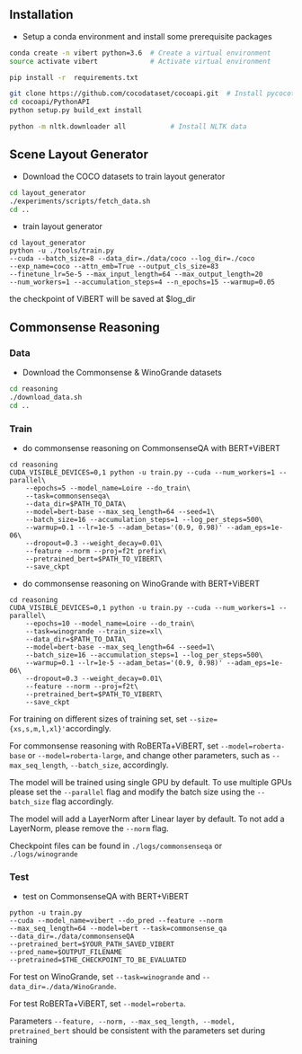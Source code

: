 ## Installation

- Setup a conda environment and install some prerequisite packages

```bash
conda create -n vibert python=3.6  # Create a virtual environment
source activate vibert             # Activate virtual environment

pip install -r  requirements.txt

git clone https://github.com/cocodataset/cocoapi.git  # Install pycocotools
cd cocoapi/PythonAPI
python setup.py build_ext install

python -m nltk.downloader all           # Install NLTK data
```



## Scene Layout Generator 

- Download the COCO datasets to train layout generator

```bash
cd layout_generator
./experiments/scripts/fetch_data.sh
cd ..
```

- train layout generator

```shell
cd layout_generator
python -u ./tools/train.py 
--cuda --batch_size=8 --data_dir=./data/coco --log_dir=./coco
--exp_name=coco --attn_emb=True --output_cls_size=83
--finetune_lr=5e-5 --max_input_length=64 --max_output_length=20
--num_workers=1 --accumulation_steps=4 --n_epochs=15 --warmup=0.05 
```

the checkpoint of ViBERT will be saved at $log_dir

## Commonsense Reasoning

### Data

- Download the Commonsense & WinoGrande datasets

```bash
cd reasoning
./download_data.sh
cd ..
```

### Train

- do commonsense reasoning on CommonsenseQA with BERT+ViBERT

```Shell
cd reasoning
CUDA_VISIBLE_DEVICES=0,1 python -u train.py --cuda --num_workers=1 --parallel\
    --epochs=5 --model_name=Loire --do_train\
    --task=commonsenseqa\
    --data_dir=$PATH_TO_DATA\
    --model=bert-base --max_seq_length=64 --seed=1\
    --batch_size=16 --accumulation_steps=1 --log_per_steps=500\
    --warmup=0.1 --lr=1e-5 --adam_betas='(0.9, 0.98)' --adam_eps=1e-06\
    --dropout=0.3 --weight_decay=0.01\
    --feature --norm --proj=f2t prefix\
    --pretrained_bert=$PATH_TO_VIBERT\
    --save_ckpt
```

- do commonsense reasoning on WinoGrande with BERT+ViBERT

```Shell
cd reasoning
CUDA_VISIBLE_DEVICES=0,1 python -u train.py --cuda --num_workers=1 --parallel\
    --epochs=10 --model_name=Loire --do_train\
    --task=winogrande --train_size=xl\
    --data_dir=$PATH_TO_DATA\
    --model=bert-base --max_seq_length=64 --seed=1\
    --batch_size=16 --accumulation_steps=1 --log_per_steps=500\
    --warmup=0.1 --lr=1e-5 --adam_betas='(0.9, 0.98)' --adam_eps=1e-06\
    --dropout=0.3 --weight_decay=0.01\
    --feature --norm --proj=f2t\
    --pretrained_bert=$PATH_TO_VIBERT\
    --save_ckpt
```

For training on different sizes of training set, set `--size={xs,s,m,l,xl}'`accordingly.

For commonsense reasoning with RoBERTa+ViBERT, set `--model=roberta-base` or `--model=roberta-large`, and change other parameters, such as `--max_seq_length`, `--batch_size`, accordingly.

The model will be trained using single GPU by default. To use multiple GPUs please set the `--parallel` flag and modify the batch size using the `--batch_size` flag accordingly.

The model will add a LayerNorm after Linear layer by default. To not add a LayerNorm, please remove the `--norm` flag.

Checkpoint files can be found in `./logs/commonsenseqa` or `./logs/winogrande`

### Test

- test on CommonsenseQA with BERT+ViBERT

```shell
python -u train.py 
--cuda --model_name=vibert --do_pred --feature --norm
--max_seq_length=64 --model=bert --task=commonsense_qa
--data_dir=./data/commonsenseQA
--pretrained_bert=$YOUR_PATH_SAVED_VIBERT
--pred_name=$OUTPUT_FILENAME
--pretrained=$THE_CHECKPOINT_TO_BE_EVALUATED
```

For test on WinoGrande, set `--task=winogrande` and `--data_dir=./data/WinoGrande`.

For test RoBERTa+ViBERT, set `--model=roberta`.

Parameters `--feature, --norm, --max_seq_length, --model, pretrained_bert` should be consistent with the parameters set during training


